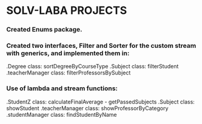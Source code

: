 # SOLV-LABA PROJECTS 
### Created Enums package.
### Created two interfaces, Filter and Sorter for the custom stream with generics, and implemented them in:
  .Degree class: sortDegreeByCourseType
  .Subject class: filterStudent
  .teacherManager class: filterProfessorsBySubject
### Use of lambda and stream functions:
  .StudentZ class: calculateFinalAverage - getPassedSubjects
  .Subject class: showStudent
  .teacherManager class: showProfessorByCategory
  .studentManager class: findStudentByName
